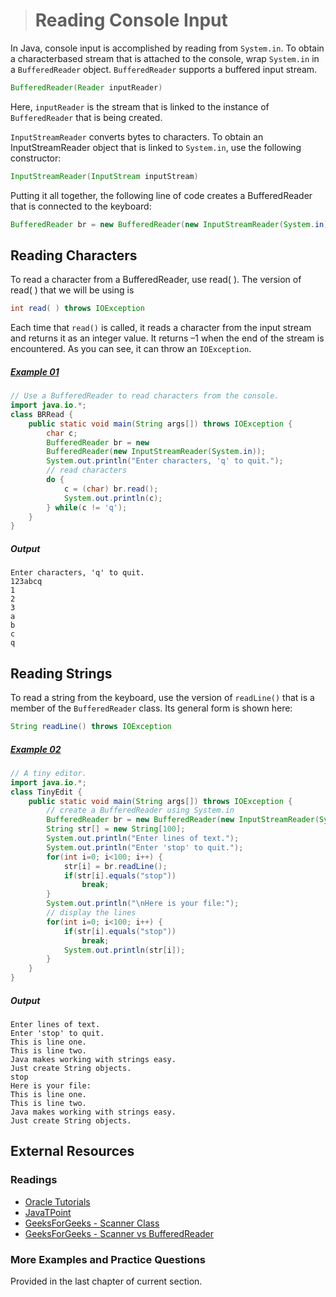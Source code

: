 ># Reading Console Input

In Java, console input is accomplished by reading from `System.in`. To obtain a characterbased stream that is attached to the console, wrap `System.in` in a `BufferedReader` object. `BufferedReader` supports a buffered input stream.

```java
BufferedReader(Reader inputReader)
```

Here, `inputReader` is the stream that is linked to the instance of `BufferedReader` that is being created.

`InputStreamReader` converts bytes to characters. To obtain an InputStreamReader object that is linked to `System.in`, use the following constructor:

```java
InputStreamReader(InputStream inputStream)
```

Putting it all together, the following line of code creates a BufferedReader that is connected to the keyboard:

```java
BufferedReader br = new BufferedReader(new InputStreamReader(System.in));
```

## Reading Characters

To read a character from a BufferedReader, use read( ). The version of read( ) that we will be using is

```java
int read( ) throws IOException
```

Each time that `read()` is called, it reads a character from the input stream and returns it as an integer value. It returns –1 when the end of the stream is encountered. As you can see, it can throw an `IOException`.

##### [Example 01](../20-Examples/16-Java-IO/02-Reading-Console-Input/Example-01/)

```java
// Use a BufferedReader to read characters from the console.
import java.io.*;
class BRRead {
    public static void main(String args[]) throws IOException {
        char c;
        BufferedReader br = new
        BufferedReader(new InputStreamReader(System.in));
        System.out.println("Enter characters, 'q' to quit.");
        // read characters
        do {
            c = (char) br.read();
            System.out.println(c);
        } while(c != 'q');
    }
}
```

##### Output

    Enter characters, 'q' to quit.
    123abcq
    1
    2
    3
    a
    b
    c
    q


## Reading Strings

To read a string from the keyboard, use the version of `readLine()` that is a member of the `BufferedReader` class. Its general form is shown here:

```java
String readLine() throws IOException
```

##### [Example 02](../20-Examples/16-Java-IO/02-Reading-Console-Input/Example-02/)

```java
// A tiny editor.
import java.io.*;
class TinyEdit {
    public static void main(String args[]) throws IOException {
        // create a BufferedReader using System.in
        BufferedReader br = new BufferedReader(new InputStreamReader(System.in));
        String str[] = new String[100];
        System.out.println("Enter lines of text.");
        System.out.println("Enter 'stop' to quit.");
        for(int i=0; i<100; i++) {
            str[i] = br.readLine();
            if(str[i].equals("stop")) 
                break;
        }
        System.out.println("\nHere is your file:");
        // display the lines
        for(int i=0; i<100; i++) {
            if(str[i].equals("stop"))
                break;
            System.out.println(str[i]);
        }
    }
}
```

##### Output

    Enter lines of text.
    Enter 'stop' to quit.
    This is line one.
    This is line two.
    Java makes working with strings easy.
    Just create String objects.
    stop
    Here is your file:
    This is line one.
    This is line two.
    Java makes working with strings easy.
    Just create String objects.


## External Resources

### Readings

* [Oracle Tutorials](https://docs.oracle.com/javase/tutorial/essential/io/cl.html)
* [JavaTPoint](https://www.javatpoint.com/java-bufferedreader-class)
* [GeeksForGeeks - Scanner Class](https://www.geeksforgeeks.org/scanner-class-in-java/)
* [GeeksForGeeks - Scanner vs BufferedReader](https://www.geeksforgeeks.org/difference-between-scanner-and-bufferreader-class-in-java/)

### More Examples and Practice Questions

Provided in the last chapter of current section.